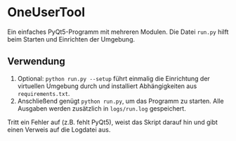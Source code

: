 # OneUserTool

Ein einfaches PyQt5-Programm mit mehreren Modulen. Die Datei `run.py` hilft beim Starten und Einrichten der Umgebung.

## Verwendung

1. Optional: `python run.py --setup` führt einmalig die Einrichtung der virtuellen Umgebung durch und installiert Abhängigkeiten aus `requirements.txt`.
2. Anschließend genügt `python run.py`, um das Programm zu starten. Alle Ausgaben werden zusätzlich in `logs/run.log` gespeichert.

Tritt ein Fehler auf (z.B. fehlt PyQt5), weist das Skript darauf hin und gibt einen Verweis auf die Logdatei aus.
